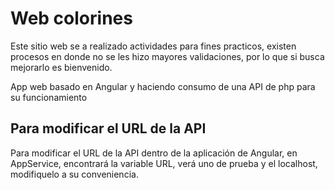 # Web colorines
 Este sitio web se a realizado actividades para fines practicos, existen procesos en donde no se les hizo mayores validaciones, por lo que si busca mejorarlo es bienvenido.

App web basado en Angular y haciendo consumo de una API de php para su funcionamiento


## Para modificar el URL de la API

Para modificar el URL de la API dentro de la aplicación de Angular, en AppService, encontrará la variable URL, verá uno de prueba y el localhost,
modifiquelo a su conveniencia.
